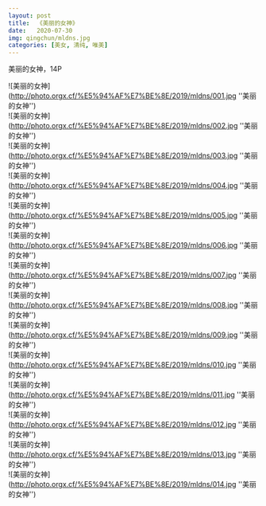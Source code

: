 ```yaml
---
layout: post
title:  《美丽的女神》
date:   2020-07-30
img: qingchun/mldns.jpg
categories: [美女, 清纯, 唯美]
---
```


美丽的女神，14P

![美丽的女神](http://photo.orgx.cf/%E5%94%AF%E7%BE%8E/2019/mldns/001.jpg ''美丽的女神'') <br>
![美丽的女神](http://photo.orgx.cf/%E5%94%AF%E7%BE%8E/2019/mldns/002.jpg ''美丽的女神'') <br>
![美丽的女神](http://photo.orgx.cf/%E5%94%AF%E7%BE%8E/2019/mldns/003.jpg ''美丽的女神'') <br>
![美丽的女神](http://photo.orgx.cf/%E5%94%AF%E7%BE%8E/2019/mldns/004.jpg ''美丽的女神'') <br>
![美丽的女神](http://photo.orgx.cf/%E5%94%AF%E7%BE%8E/2019/mldns/005.jpg ''美丽的女神'') <br>
![美丽的女神](http://photo.orgx.cf/%E5%94%AF%E7%BE%8E/2019/mldns/006.jpg ''美丽的女神'') <br>
![美丽的女神](http://photo.orgx.cf/%E5%94%AF%E7%BE%8E/2019/mldns/007.jpg ''美丽的女神'') <br>
![美丽的女神](http://photo.orgx.cf/%E5%94%AF%E7%BE%8E/2019/mldns/008.jpg ''美丽的女神'') <br>
![美丽的女神](http://photo.orgx.cf/%E5%94%AF%E7%BE%8E/2019/mldns/009.jpg ''美丽的女神'') <br>
![美丽的女神](http://photo.orgx.cf/%E5%94%AF%E7%BE%8E/2019/mldns/010.jpg ''美丽的女神'') <br>
![美丽的女神](http://photo.orgx.cf/%E5%94%AF%E7%BE%8E/2019/mldns/011.jpg ''美丽的女神'') <br>
![美丽的女神](http://photo.orgx.cf/%E5%94%AF%E7%BE%8E/2019/mldns/012.jpg ''美丽的女神'') <br>
![美丽的女神](http://photo.orgx.cf/%E5%94%AF%E7%BE%8E/2019/mldns/013.jpg ''美丽的女神'') <br>
![美丽的女神](http://photo.orgx.cf/%E5%94%AF%E7%BE%8E/2019/mldns/014.jpg ''美丽的女神'') <br>

